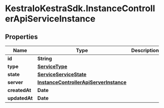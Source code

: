 # KestraIoKestraSdk.InstanceControllerApiServiceInstance

## Properties

Name | Type | Description | Notes
------------ | ------------- | ------------- | -------------
**id** | **String** |  | [optional] 
**type** | [**ServiceType**](ServiceType.md) |  | [optional] 
**state** | [**ServiceServiceState**](ServiceServiceState.md) |  | [optional] 
**server** | [**InstanceControllerApiServerInstance**](InstanceControllerApiServerInstance.md) |  | [optional] 
**createdAt** | **Date** |  | [optional] 
**updatedAt** | **Date** |  | [optional] 


